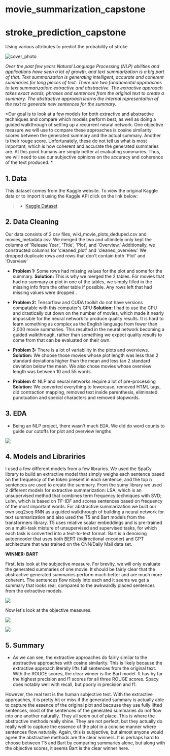 # movie_summarization_capstone
# stroke_prediction_capstone
Using various attributes to predict the probability of stroke

![cover_photo](./files/cover_photo.jpg)

*Over the past few years Natural Language Processing (NLP) abilities and applications have seen a lot of growth, and text summarization is a big part of that. Text summarization is generating intelligent, accurate and coherent summaries for long pieces of text. There are two fundamental approaches to text summarization: extractive and abstractive. The extractive approach takes exact words, phrases and sentences from the original text to create a summary. The abstractive approach learns the internal representation of the text to generate new sentences for the summary.*

*Our goal is to look at a few models for both extractive and abstractive techniques and compare which models perform best, as well as doing a guided walkthrough of setting up a recurrent neural network. One objective measure we will use to compare these approaches is cosine similarity scores between the generated summary and the actual summary. Another is their rouge score. Unfortunately, these do not tell us what is most important, which is how coherent and accurate the generated summaries are. At this point humans are simply better at evaluating summaries. Thus, we will need to use our subjective opinions on the accuracy and coherence of the text produced. *

## 1. Data

This dataset comes from the Kaggle website. To view the original Kaggle data or to import it using the Kaggle API click on the link below:

> * [Kaggle Dataset](https://www.kaggle.com/jrobischon/wikipedia-movie-plots)


## 2. Data Cleaning 

Our data consists of 2 csv files, wiki_movie_plots_deduped.csv and movies_metadata.csv. We merged the two and ultimitely only kept the columns of 'Release Year', 'Title', 'Plot', and 'Overview.' Additionally, we constructed columns for 'cleaned_plot' and 'cleaned_overview.' We dropped duplicate rows and rows that don't contain both 'Plot' and 'Overview'

* **Problem 1:** Some rows had missing values for the plot and some for the summary. **Solution:** This is why we merged the 2 tables. For movies that had no summary or plot in one of the tables, we simply filled in the missing info from the other table if possible. Any rows left that had missing values were dropped . 

* **Problem 2:** Tensorflow and CUDA toolkit do not have versions compatable with this computer's GPU  **Solution:** I had to use the CPU and drastically cut down on the number of movies, which made it nearly impossible for the neural network to produce quality results. It is hard to learn something as complex as the English language from fewer than 2,000 movie summaries. This resulted in the neural network becoming a guided walkthrough, rather than something we expect quality results to come from that can be evaluated on their own.  

* **Problem 3:** There is a lot of variability in the plots and overviews.  **Solution:** We choose those movies whose plot length was less than 2 standard deviations higher than the mean and less tan 2 standard deviation below the mean. We also chose movies whose overview length was between 10 and 55 words. 

* **Problem 4:** NLP and neural networks require a lot of pre-processing **Solution:** We converted everything to lowercase, removed HTML tags, did contraction mapping, removed text inside parenthesis, eliminated punctuation and special characters and removed stopwords.


## 3. EDA

* Being an NLP project, there wasn't much EDA. We did do word counts to guide our cutoffs for plot and overview lengths 

![](./files/word_len_dist.png)

## 4. Models and Librariries

I used a few different models from a few libraries. We used the SpaCy library to build an extractive model that simply weighs each sentence based on the frequency of the token present in each sentence, and the top n sentences are used to create the summary. From the sumy library we used 2 different models for extractive summarization: LSA, which is an unsupervised method that combines term frequency techniques with SVD; Luhn, which is based on TF-IDF and scores sentences based on frequency of the most important words. For abstractive summarization we built our own seq2seq RNN as a guided walkthrough of building a neural network for text summarization and also used the T5 and Bart models from the transformers library. T5 uses relative scalar embeddings and is pre-trained on a multi-task mixture of unsupervised and supervised tasks, for which each task is converted into a text-to-text format. Bart is a denoising autoencoder that uses both BERT (bidirectional encoder) and GPT architecture that was trained on the CNN/Daily Mail data set.


**WINNER: BART**

First, lets look at the subjective measure. For brevity, we will only evaluate the generated summaries of one movie. It should be fairly clear that the abstractive generated summaries perform much better and are much more coherent. The sentences flow nicely into each and it seems we get a summary that looks real, compared to the awkwardly placed sentences from the extractive models.  

![](./files/subj_eval.png)

Now let's look at the objective measures. 

![](./files/cosine_sim.png)

![](./files/rouge_scores.png)

## 5. Summary

* As we can see, the extractive approaches do fairly similar to the abstractive approaches with cosine similarity. This is likely because the extractive approach literally lifts full sentences from the original text. With the ROUGE scores, the clear winner is the Bart model. It has by far the highest precision and f1 scores for all three ROUGE scores. Spacy does notably well with recall, but poorly in precision and f1.

However, the real test is the human subjective test. With the extractive approaches, it is pretty hit or miss if the generated summary is actually able to capture the essence of the original plot and because they use fully lifted sentences, most of the sentences of the generated summaries do not flow into one another naturally. They all seem out of place. This is where the abstractive methods really shine. They are not perfect, but they actually do really well to capture the essence of the plot in a concise manner where sentences flow naturally. Again, this is subjective, but almost anyone would agree the abstractive methods are the clear winners. It is perhaps hard to choose between T5 and Bart by comparing summaries alone, but along with the objective scores, it seems Bart is the clear winner here. 
